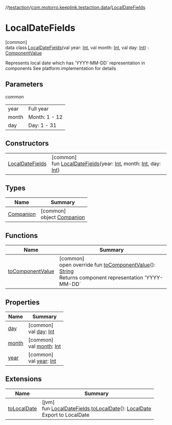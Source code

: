 //[testaction](../../../index.md)/[com.motorro.keeplink.testaction.data](../index.md)/[LocalDateFields](index.md)

# LocalDateFields

[common]\
data class [LocalDateFields](index.md)(val year: [Int](https://kotlinlang.org/api/latest/jvm/stdlib/kotlin/-int/index.html), val month: [Int](https://kotlinlang.org/api/latest/jvm/stdlib/kotlin/-int/index.html), val day: [Int](https://kotlinlang.org/api/latest/jvm/stdlib/kotlin/-int/index.html)) : [ComponentValue](../../../../uri/uri/com.motorro.keeplink.uri.data/-component-value/index.md)

Represents local date which has 'YYYY-MM-DD` representation in components See platform implementation for details

## Parameters

common

| | |
|---|---|
| year | Full year |
| month | Month: 1 - 12 |
| day | Day: 1 - 31 |

## Constructors

| | |
|---|---|
| [LocalDateFields](-local-date-fields.md) | [common]<br>fun [LocalDateFields](-local-date-fields.md)(year: [Int](https://kotlinlang.org/api/latest/jvm/stdlib/kotlin/-int/index.html), month: [Int](https://kotlinlang.org/api/latest/jvm/stdlib/kotlin/-int/index.html), day: [Int](https://kotlinlang.org/api/latest/jvm/stdlib/kotlin/-int/index.html)) |

## Types

| Name | Summary |
|---|---|
| [Companion](-companion/index.md) | [common]<br>object [Companion](-companion/index.md) |

## Functions

| Name | Summary |
|---|---|
| [toComponentValue](to-component-value.md) | [common]<br>open override fun [toComponentValue](to-component-value.md)(): [String](https://kotlinlang.org/api/latest/jvm/stdlib/kotlin/-string/index.html)<br>Returns component representation 'YYYY-MM-DD` |

## Properties

| Name | Summary |
|---|---|
| [day](day.md) | [common]<br>val [day](day.md): [Int](https://kotlinlang.org/api/latest/jvm/stdlib/kotlin/-int/index.html) |
| [month](month.md) | [common]<br>val [month](month.md): [Int](https://kotlinlang.org/api/latest/jvm/stdlib/kotlin/-int/index.html) |
| [year](year.md) | [common]<br>val [year](year.md): [Int](https://kotlinlang.org/api/latest/jvm/stdlib/kotlin/-int/index.html) |

## Extensions

| Name | Summary |
|---|---|
| [toLocalDate](../to-local-date.md) | [jvm]<br>fun [LocalDateFields](index.md#30247876%2FExtensions%2F1479627764).[toLocalDate](../to-local-date.md)(): [LocalDate](https://docs.oracle.com/javase/8/docs/api/java/time/LocalDate.html)<br>Export to LocalDate |
